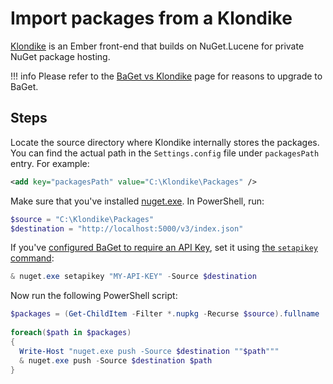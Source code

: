 # Import packages from a Klondike

[Klondike](https://github.com/chriseldredge/Klondike) is an Ember front-end that builds on NuGet.Lucene for private NuGet package hosting.

!!! info
    Please refer to the [BaGet vs Klondike](../vs/klondike.md) page for reasons to upgrade to BaGet.

## Steps

Locate the source directory where Klondike internally stores the packages. You can find the actual path in the `Settings.config` file under `packagesPath` entry. For example:

```xml
<add key="packagesPath" value="C:\Klondike\Packages" />
```

Make sure that you've installed [nuget.exe](https://www.nuget.org/downloads). In PowerShell, run:

```ps1
$source = "C:\Klondike\Packages"
$destination = "http://localhost:5000/v3/index.json"
```

If you've [configured BaGet to require an API Key](https://loic-sharma.github.io/BaGet/configuration/#requiring-an-api-key), set it using [the `setapikey` command](https://docs.microsoft.com/en-us/nuget/reference/cli-reference/cli-ref-setapikey):

```ps1
& nuget.exe setapikey "MY-API-KEY" -Source $destination
```

Now run the following PowerShell script:

```ps1
$packages = (Get-ChildItem -Filter *.nupkg -Recurse $source).fullname
 
foreach($path in $packages)
{  
  Write-Host "nuget.exe push -Source $destination ""$path"""
  & nuget.exe push -Source $destination $path
}
```

